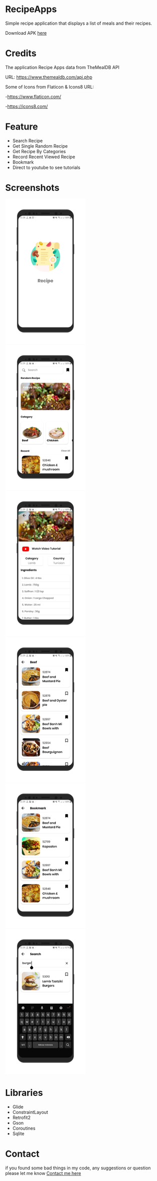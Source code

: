 # RecipeApps
Simple recipe application that displays a list of meals and their recipes. 

Download APK [here](https://drive.google.com/open?id=1LqKBtN3MY4ZTH9msoFnU9GzuBRxXKXOq)

# Credits
The application Recipe Apps data from TheMealDB API

URL: https://www.themealdb.com/api.php

Some of Icons from Flaticon & Icons8
URL:

-https://www.flaticon.com/

-https://icons8.com/

# Feature
- Search Recipe
- Get Single Random Recipe
- Get Recipe By Categories
- Record Recent Viewed Recipe
- Bookmark
- Direct to youtube to see tutorials

# Screenshots
<img src="https://github.com/Hafiznaufalr/RecipeApps/blob/master/sc/1.splash.png?raw=true" width="256">&nbsp;&nbsp;&nbsp;
<img src="https://github.com/Hafiznaufalr/RecipeApps/blob/master/sc/2.main.png?raw=true" width="256">&nbsp;&nbsp;&nbsp;
<img src="https://github.com/Hafiznaufalr/RecipeApps/blob/master/sc/3.random.png?raw=true" width="256">&nbsp;&nbsp;&nbsp;
<img src="https://github.com/Hafiznaufalr/RecipeApps/blob/master/sc/4.bycategory.png?raw=true" width="256">&nbsp;&nbsp;&nbsp;
<img src="https://github.com/Hafiznaufalr/RecipeApps/blob/master/sc/5.bookmark.png?raw=true" width="256">&nbsp;&nbsp;&nbsp;
<img src="https://github.com/Hafiznaufalr/RecipeApps/blob/master/sc/6.search.png?raw=true" width="256">&nbsp;&nbsp;&nbsp;

# Libraries
- Glide
- ConstraintLayout
- Retrofit2
- Gson
- Coroutines
- Sqlite

# Contact
if you found some bad things in my code, any suggestions or question please let me know [Contact me here](hafiz.nr5758@gmail.com)
